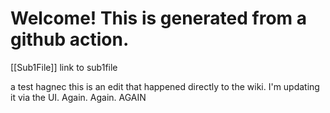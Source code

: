 # Welcome! This is generated from a github action.

[[Sub1File]] link to sub1file

a test hagnec
this is an edit that happened directly to the wiki. I'm updating it via the UI. Again. Again. AGAIN
